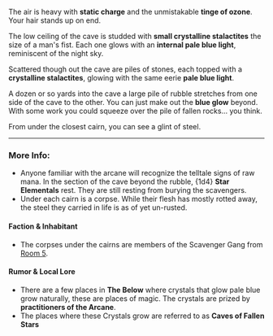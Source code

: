 The air is heavy with **static charge** and the unmistakable **tinge of ozone**. Your hair stands up on end.

The low ceiling of the cave is studded with **small crystalline stalactites** the size of a man's fist. Each one glows with an **internal pale blue light**, reminiscent of the night sky.  

Scattered though out the cave are piles of stones, each topped with a **crystalline stalactites**, glowing with the same eerie **pale blue light**.

A dozen or so yards into the cave a large pile of rubble stretches from one side of the cave to the other. You can just make out the **blue glow** beyond. With some work you could squeeze over the pile of fallen rocks... you think.  

From under the closest cairn, you can see a glint of steel.

---

### More Info:

* Anyone familiar with the arcane will recognize the telltale signs of raw mana. In the section of the cave beyond the rubble, {1d4} **Star Elementals** rest. They are still resting from burying the scavengers.
* Under each cairn is a corpse. While their flesh has mostly rotted away, the steel they carried in life is as of yet un-rusted.

#### Faction & Inhabitant

* The corpses under the cairns are members of the Scavenger Gang from [Room 5](Room_05.md).

#### Rumor & Local Lore

* There are a few places in **The Below** where crystals that glow pale blue grow naturally, these are places of magic. The crystals are prized by **practitioners of the Arcane**.
* The places where these Crystals grow are referred to as **Caves of Fallen Stars** 